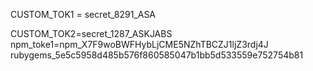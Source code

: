 CUSTOM_TOK1 = secret_8291_ASA

CUSTOM_TOK2=secret_1287_ASKJABS
npm_toke1=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
rubygems_5e5c5958d485b576f860585047b1bb5d533559e752754b81
